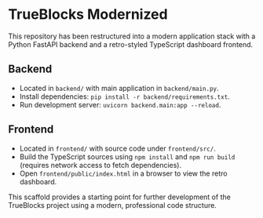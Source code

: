 # TrueBlocks Modernized

This repository has been restructured into a modern application stack with a Python FastAPI backend and a retro-styled TypeScript dashboard frontend.

## Backend
- Located in `backend/` with main application in `backend/main.py`.
- Install dependencies: `pip install -r backend/requirements.txt`.
- Run development server: `uvicorn backend.main:app --reload`.

## Frontend
- Located in `frontend/` with source code under `frontend/src/`.
- Build the TypeScript sources using `npm install` and `npm run build` (requires network access to fetch dependencies).
- Open `frontend/public/index.html` in a browser to view the retro dashboard.

This scaffold provides a starting point for further development of the TrueBlocks project using a modern, professional code structure.
